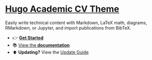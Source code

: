 # [Hugo Academic CV Theme](https://github.com/HugoBlox/theme-academic-cv)

Easily write technical content with Markdown, LaTeX math, diagrams, RMarkdown, or Jupyter, and import publications from BibTeX.

- 👉 [**Get Started**](https://hugoblox.com/templates/)
- 📚 [View the **documentation**](https://docs.hugoblox.com/)
- ⬆️ **Updating?** View the [Update Guide](https://docs.hugoblox.com/reference/update/)